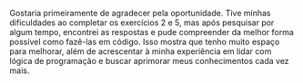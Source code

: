 Gostaria primeiramente de agradecer pela oportunidade. Tive minhas dificuldades ao completar os exercícios 2 e 5, mas após pesquisar por algum tempo, encontrei as respostas e pude compreender da melhor forma possível como fazê-las em código. Isso mostra que tenho muito espaço para melhorar, além de acrescentar à minha experiência em lidar com lógica de programação e buscar aprimorar meus conhecimentos cada vez mais.
